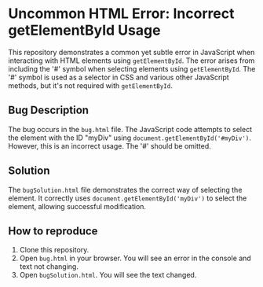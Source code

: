 # Uncommon HTML Error: Incorrect getElementById Usage
This repository demonstrates a common yet subtle error in JavaScript when interacting with HTML elements using `getElementById`. The error arises from including the '#' symbol when selecting elements using `getElementById`. The '#' symbol is used as a selector in CSS and various other JavaScript methods, but it's not required with `getElementById`.

## Bug Description
The bug occurs in the `bug.html` file. The JavaScript code attempts to select the element with the ID "myDiv" using `document.getElementById('#myDiv')`. However, this is an incorrect usage. The '#' should be omitted.

## Solution
The `bugSolution.html` file demonstrates the correct way of selecting the element. It correctly uses `document.getElementById('myDiv')` to select the element, allowing successful modification.

## How to reproduce
1. Clone this repository.
2. Open `bug.html` in your browser. You will see an error in the console and text not changing.
3. Open `bugSolution.html`. You will see the text changed.
